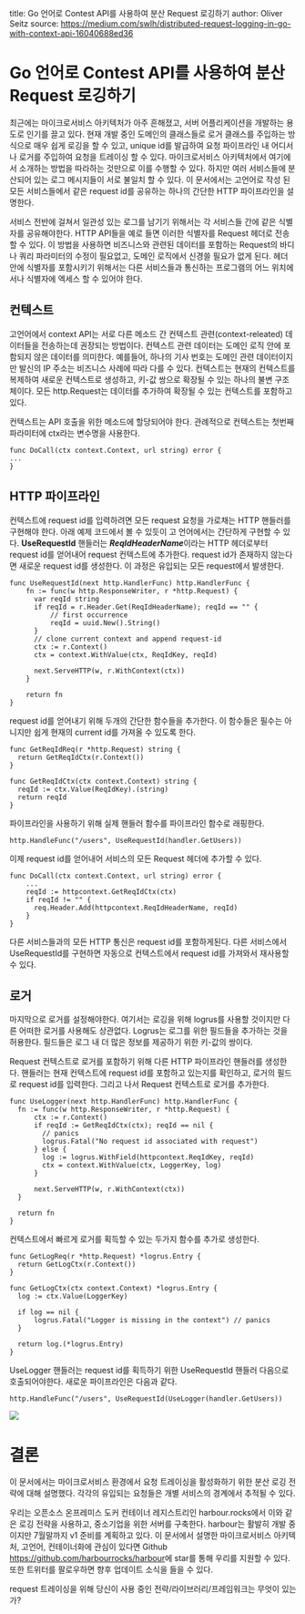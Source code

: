 title: Go 언어로 Contest API를 사용하여 분산 Request 로깅하기
author: Oliver Seitz
source: https://medium.com/swlh/distributed-request-logging-in-go-with-context-api-16040688ed36

# Go 언어로 Contest API를 사용하여 분산 Request 로깅하기

최근에는 마이크로서비스 아키텍처가 아주 흔해졌고, 서버 어플리케이션을 개발하는 용도로 인기를 끌고 있다. 현재 개발 중인 도메인의 클래스들로 로거 클래스를 주입하는 방식으로 매우 쉽게 로깅을 할 수 있고, unique id를 발급하여 요청 파이프라인 내 어디서나 로거를 주입하여 요청을 트레이싱 할 수 있다. 마이크로서비스 아키텍처에서 여기에서 소개하는 방법을 따라하는 것만으로 이를 수행할 수 있다. 하지만 여러 서비스들에 분산되어 있는 로그 메시지들이 서로 불일치 할 수 있다.  이 문서에서는 고언어로 작성 된 모든 서비스들에서 같은 request id를 공유하는 하나의 간단한 HTTP 파이프라인을 설명한다. 

서비스 전반에 걸쳐서 일관성 있는 로그를 남기기 위해서는 각 서비스들 간에 같은 식별자를 공유해야한다. HTTP API들을 예로 들면 이러한 식별자를 Request 헤더로 전송할 수 있다. 이 방법을 사용하면 비즈니스와 관련된 데이터를 포함하는 Request의 바디나 쿼리 파라미터의 수정이 필요없고, 도메인 로직에서 신경쓸 필요가 없게 된다. 헤더 안에 식별자를 포함시키기 위해서는 다른 서비스들과 통신하는 프로그램의 어느 위치에서나 식별자에 엑세스 할 수 있어야 한다.

## 컨텍스트

고언어에서 context API는 서로 다른 메소드 간 컨텍스트 관련(context-releated) 데이터들을 전송하는데 권장되는 방법이다.  컨텍스트 관련 데이터는 도메인 로직 안에 포함되지 않은 데이터를 의미한다. 예를들어, 하나의 기사 번호는 도메인 관련 데이터이지만 발신의 IP 주소는 비즈니스 사례에 따라 다를 수 있다. 컨텍스트는 현재의 컨텍스트를 복제하여 새로운 컨텍스트로 생성하고, 키-값 쌍으로 확장될 수 있는 하나의 불변 구조체이다. 모든 http.Request는 데이터를 추가하여 확장될 수 있는 컨텍스트를 포함하고 있다. 

컨텍스트는 API 호출을 위한 메소드에 할당되어야 한다. 관례적으로 컨텍스트는 첫번째 파라미터에 ctx라는 변수명을 사용한다.

    func DoCall(ctx context.Context, url string) error {
    ...
    }


## HTTP 파이프라인

컨텍스트에 request id를 입력하려면 모든 request 요청을 가로채는 HTTP 핸들러를 구현해야 한다. 아래 예제 코드에서 볼 수 있듯이 고 언어에서는 간단하게 구현할 수 있다. **UseRequestId** 핸들러는 ***ReqIdHeaderName***이라는 HTTP 헤더로부터 request id를 얻어내어 request 컨텍스트에 추가한다. request id가 존재하지 않는다면 새로운 request id를 생성한다. 이 과정은 유입되는 모든 request에서 발생한다.

    func UseRequestId(next http.HandlerFunc) http.HandlerFunc {
        fn := func(w http.ResponseWriter, r *http.Request) {
          var reqId string
          if reqId = r.Header.Get(ReqIdHeaderName); reqId == "" {
              // first occurrence
              reqId = uuid.New().String()
          }
          // clone current context and append request-id
          ctx := r.Context()
          ctx = context.WithValue(ctx, ReqIdKey, reqId)

          next.ServeHTTP(w, r.WithContext(ctx))
        }

        return fn
    }

request id를 얻어내기 위해 두개의 간단한 함수들을 추가한다. 이 함수들은 필수는 아니지만 쉽게 현재의 current id를 가져올 수 있도록 한다.

    func GetReqIdReq(r *http.Request) string {
      return GetReqIdCtx(r.Context())
    }

    func GetReqIdCtx(ctx context.Context) string {
      reqId := ctx.Value(ReqIdKey).(string)
      return reqId
    }

파이프라인을 사용하기 위해 실제 핸들러 함수를 파이프라인 함수로 래핑한다.

    http.HandleFunc("/users", UseRequestId(handler.GetUsers))

이제 request id를 얻어내어 서비스의 모든 Request 헤더에 추가할 수 있다.

    func DoCall(ctx context.Context, url string) error {
        ...
        reqId := httpcontext.GetReqIdCtx(ctx)
        if reqId != "" {
          req.Header.Add(httpcontext.ReqIdHeaderName, reqId)
        }
    }

다른 서비스들과의 모든 HTTP 통신은 request id를 포함하게된다. 다른 서비스에서 UseRequestId를 구현하면 자동으로 컨텍스트에서 request id를 가져와서 재사용할 수 있다.

## 로거

마지막으로 로거를 설정해야한다. 여기서는 로깅을 위해 logrus를 사용할 것이지만 다른 어떠한 로거를 사용해도 상관없다. Logrus는 로그를 위한 필드들을 추가하는 것을 허용한다. 필드들은 로그 내 더 많은 정보를 제공하기 위한 키-값의 쌍이다.

Request 컨텍스트로 로거를 포함하기 위해 다른 HTTP 파이프라인 핸들러를 생성한다. 핸들러는 현재 컨텍스트에 request id를 포함하고 있는지를 확인하고, 로거의 필드로 request id를 입력한다. 그리고 나서 Request 컨텍스트로 로거를 추가한다. 

    func UseLogger(next http.HandlerFunc) http.HandlerFunc {
      fn := func(w http.ResponseWriter, r *http.Request) {
          ctx := r.Context()
          if reqId := GetReqIdCtx(ctx); reqId == nil {
            // panics
            logrus.Fatal("No request id associated with request")
          } else {
            log := logrus.WithField(httpcontext.ReqIdKey, reqId)
            ctx = context.WithValue(ctx, LoggerKey, log)
          }

          next.ServeHTTP(w, r.WithContext(ctx))
      }

      return fn
    }

컨텍스트에서 빠르게 로거를 획득할 수 있는 두가지 함수를 추가로 생성한다.

    func GetLogReq(r *http.Request) *logrus.Entry {
      return GetLogCtx(r.Context())
    }

    func GetLogCtx(ctx context.Context) *logrus.Entry {
      log := ctx.Value(LoggerKey)

      if log == nil {
          logrus.Fatal("Logger is missing in the context") // panics
      }

      return log.(*logrus.Entry)
    }

UseLogger 핸들러는 request id를 획득하기 위한 UseRequestId 핸들러 다음으로 호출되어야한다. 새로운 파이프라인은 다음과 같다.

    http.HandleFunc("/users", UseRequestId(UseLogger(handler.GetUsers))

![](https://miro.medium.com/max/1400/1*rgKf-_W7zQx2DkwcAiAkJw.png)

# 결론

이 문서에서는 마이크로서비스 환경에서 요청 트레이싱을 활성화하기 위한 분산 로깅 전략에 대해 설명했다. 각각의 유입되는 요청들은 개별 서비스의 경계에서 추적될 수 있다. 

우리는 오픈소스 온프레미스 도커 컨테이너 레지스트리인 harbour.rocks에서 이와 같은 로깅 전략을 사용하고, 중소기업을 위한 서버를 구축한다. harbour는 활발히 개발 중이지만 7월말까지 v1 준비를 계획하고 있다. 이 문서에서 설명한 마이크로서비스 아키텍처, 고언어, 컨테이너화에 관심이 있다면 Github <https://github.com/harbourrocks/harbour>에 star를 통해 우리를 지원할 수 있다. 또한 트위터를 팔로우하면 향후 업데이트 소식을 들을 수 있다.

request 트레이싱을 위해 당신이 사용 중인 전략/라이브러리/프레임워크는 무엇이 있는가?